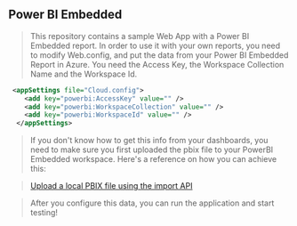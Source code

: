 ## Power BI Embedded ##

>This repository contains a sample Web App with a Power BI Embedded report.
>In order to use it with your own reports, you need to modify Web.config, and put the data from your Power BI Embedded Report in Azure. 
> You need the Access Key, the Workspace Collection Name and the Workspace Id.
```xml
 <appSettings file="Cloud.config">
    <add key="powerbi:AccessKey" value="" />
    <add key="powerbi:WorkspaceCollection" value="" />
    <add key="powerbi:WorkspaceId" value="" />
  </appSettings>
```
> If you don't know how to get this info from your dashboards, you need to make sure you first uploaded the pbix file to your PowerBI Embedded workspace. Here's a reference on how you can achieve this:

>[Upload a local PBIX file using the import API](https://powerbi.microsoft.com/fr-fr/blog/upload-a-local-pbix-file-using-the-import-api/)

> After you configure this data, you can run the application and start testing!


